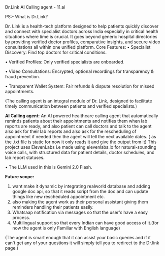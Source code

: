 Dr.Link AI Calling agent - 11.ai

PS:-  What is Dr.Link?

Dr. Link is a health-tech platform designed to help patients quickly discover and connect with specialist doctors across India especially in critical health situations where time is crucial.
It goes beyond generic hospital directories by providing verified doctor profiles, comparative insights, and secure video consultations all within one unified platform.
Core Features:
•	Specialist Discovery: Find top doctors for critical conditions.

•	Verified Profiles: Only verified specialists are onboarded.

•	Video Consultations: Encrypted, optional recordings for transparency & fraud prevention.

•	Transparent Wallet System: Fair refunds & dispute resolution for missed appointments.

(The calling agent is an integral module of Dr. Link, designed to facilitate timely communication between patients and verified specialists.)

**AI Calling agent:**
An AI powered healthcare calling agent that automatically reminds patients about their appointments and notifies them when lab reports are ready, and also patient can call doctors and talk to the agent also ask for their lab reports and also ask for the rescheduling of appointment if needed then the agent will tell the next available dates. ( as the .txt file is static for now it only reads it and give the output from it)
This project uses ElevenLabs i.e made using elevenlabs.io for natural-sounding voice calls, with structured data for patient details, doctor schedules, and lab report statuses.

• The LLM used in this is Gemini 2.0 Flash.

**Future scope:**
1. want make it dynamic by integrating realworld database and adding google doc api, so that it reads script from the doc and can update things like new rescheduled appointment etc.
2. also making the agent work as their personal assistant giving them reminders handling their patients easily.
3. Whatsaap notification via messages so that the user's have a easy process.
4. Multilingual support so that every Indian can have  good access of it.(for now the agent is only Familiar with English language)

(The agent is smart enough that it can assist your basic queries and if it can't get any of your questions it will simply tell you to redirect to the Dr.link page.)

